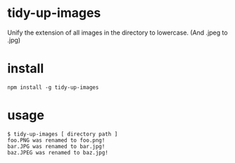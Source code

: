 # tidy-up-images
Unify the extension of all images in the directory to lowercase. (And .jpeg to .jpg)

# install
```
npm install -g tidy-up-images
```

# usage
```
$ tidy-up-images [ directory path ]
foo.PNG was renamed to foo.png!
bar.JPG was renamed to bar.jpg!
baz.JPEG was renamed to baz.jpg!
```
